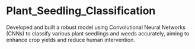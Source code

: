 # Plant_Seedling_Classification
Developed and built a robust model using Convolutional Neural Networks (CNNs) to classify various plant seedlings and weeds accurately, aiming to enhance crop yields and reduce human intervention.
